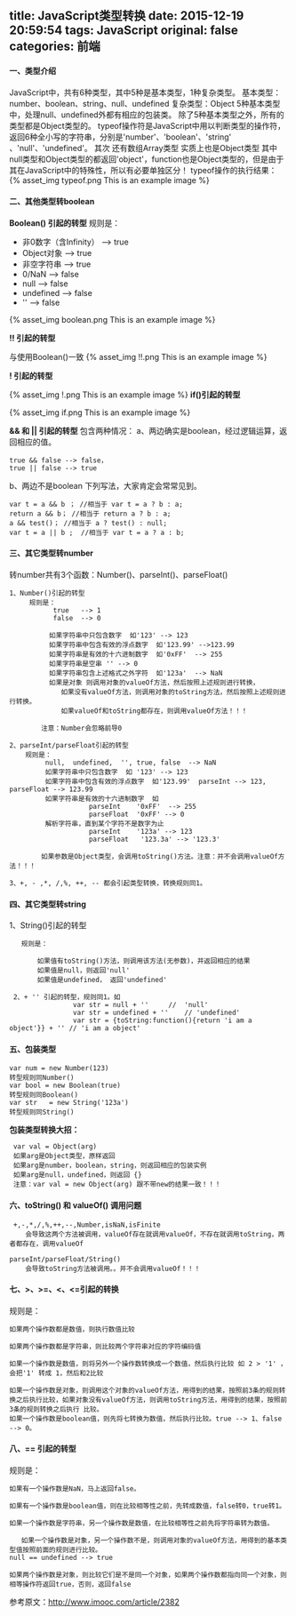 title: JavaScript类型转换
date: 2015-12-19 20:59:54
tags: JavaScript
original: false
categories: 前端
---
#### 一、类型介绍
 JavaScript中，共有6种类型，其中5种是基本类型，1种复杂类型。
   基本类型：number、boolean、string、null、undefined
   复杂类型：Object
   5种基本类型中，处理null、undefined外都有相应的包装类。
   除了5种基本类型之外，所有的类型都是Object类型的。
   typeof操作符是JavaScript中用以判断类型的操作符，返回6种全小写的字符串，分别是'number'、'boolean'、'string' 、'null'、'undefined'。
   其次 还有数组Array类型 实质上也是Object类型<!-- more -->
   其中null类型和Object类型的都返回'object'，function也是Object类型的，但是由于其在JavaScript中的特殊性，所以有必要单独区分！
   typeof操作的执行结果：
 {% asset_img typeof.png This is an example image %}
#### 二、其他类型转boolean
 **Boolean() 引起的转型**
   规则是：
 - 非0数字（含Infinity） --> true
 - Object对象            --> true
 - 非空字符串            --> true
 - 0/NaN                --> false
 - null                 --> false
 - undefined            --> false
 - ''                   --> false

   
 {% asset_img boolean.png This is an example image %}

**!! 引起的转型**

与使用Boolean()一致
 {% asset_img !!.png This is an example image %}

**! 引起的转型**

 {% asset_img !.png This is an example image %}
**if()引起的转型**

 {% asset_img if.png This is an example image %}

**&& 和 || 引起的转型**
包含两种情况：
 a、两边确实是boolean，经过逻辑运算，返回相应的值。
         
    true && false --> false，
    true || false --> true
 b、两边不是boolean
 下列写法，大家肯定会常常见到。
 
    var t = a && b ； //相当于 var t = a ? b : a;
    return a && b； //相当于 return a ? b : a;
    a && test()； //相当于 a ? test() : null;
    var t = a || b ;  //相当于 var t = a ? a : b;
#### 三、其它类型转number
转number共有3个函数：Number()、parseInt()、parseFloat()

    1、Number()引起的转型 
         规则是：
               true   --> 1
               false  --> 0

              如果字符串中只包含数字  如'123' --> 123
              如果字符串中包含有效的浮点数字  如'123.99' -->123.99
              如果字符串是有效的十六进制数字  如'0xFF'  --> 255
              如果字符串是空串 '' --> 0
              如果字符串包含上述格式之外字符  如'123a'  --> NaN
              如果是对象 则调用对象的valueOf方法，然后按照上述规则进行转换，
                 如果没有valueOf方法，则调用对象的toString方法，然后按照上述规则进行转换。
                 如果valueOf和toString都存在，则调用valueOf方法！！！

            注意：Number会忽略前导0

    2、parseInt/parseFloat引起的转型
        规则是：
             null,  undefined,  '', true, false  --> NaN
             如果字符串中只包含数字  如 '123' --> 123
             如果字符串中包含有效的浮点数字  如'123.99'  parseInt --> 123, parseFloat --> 123.99
             如果字符串是有效的十六进制数字  如
                        parseInt    '0xFF'  --> 255
                        parseFloat  '0xFF' --> 0
             解析字符串，直到某个字符不是数字为止 
                        parseInt    '123a' --> 123 
                        parseFloat   '123.3a' --> '123.3' 

            如果参数是Object类型，会调用toString()方法。注意：并不会调用valueOf方法！！！

    3、+, - ,*, /,%, ++, -- 都会引起类型转换，转换规则同1。
#### 四、其它类型转string
 1、String()引起的转型

       规则是：

           如果值有toString()方法，则调用该方法(无参数)，并返回相应的结果
           如果值是null，则返回'null'
           如果值是undefined， 返回'undefined'

     2、+ '' 引起的转型，规则同1。如
                    var str = null + ''     //  'null'
                    var str = undefined + ''    // 'undefined' 
                    var str = {toString:function(){return 'i am a object'}} + '' // 'i am a object'
#### 五、包装类型
    var num = new Number(123)
    转型规则同Number()
    var bool = new Boolean(true)
    转型规则同Boolean()
    var str   = new String('123a')
    转型规则同String()

   **包装类型转换大招：**
   
     var val = Object(arg)
     如果arg是Object类型，原样返回
     如果arg是number，boolean，string，则返回相应的包装实例
     如果arg是null，undefined，则返回 {}
     注意：var val = new Object(arg) 跟不带new的结果一致！！！
#### 六、toString() 和 valueOf() 调用问题

     +,-,*,/,%,++,--,Number,isNaN,isFinite
        会导致这两个方法被调用，valueOf存在就调用valueOf，不存在就调用toString，两者都存在，调用valueOf
        
    parseInt/parseFloat/String()
        会导致toString方法被调用。。并不会调用valueOf！！！
#### 七、>、>=、<、<=引起的转换
规则是：

    如果两个操作数都是数值，则执行数值比较

    如果两个操作数都是字符串，则比较两个字符串对应的字符编码值

    如果一个操作数是数值，则将另外一个操作数转换成一个数值，然后执行比较 如 2 > '1' ，会把'1' 转成 1，然后和2比较

    如果一个操作数是对象，则调用这个对象的valueOf方法，用得到的结果，按照前3条的规则转换之后执行比较，如果对象没有valueOf方法，则调用toString方法，用得到的结果，按照前3条的规则转换之后执行 比较。
    如果一个操作数是boolean值，则先将七转换为数值，然后执行比较。true --> 1、false --> 0。
#### 八、== 引起的转型

   规则是：

    如果有一个操作数是NaN，马上返回false。

    如果有一个操作数是boolean值，则在比较相等性之前，先转成数值，false转0，true转1。

    如果一个操作数是字符串，另一个操作数是数值，在比较相等性之前先将字符串转为数值。

       如果一个操作数是对象，另一个操作数不是，则调用对象的valueOf方法，用得到的基本类型值按照前面的规则进行比较。
    null == undefined --> true

    如果两个操作数是对象，则比较它们是不是同一个对象，如果两个操作数都指向同一个对象，则相等操作符返回true，否则，返回false

   参考原文：http://www.imooc.com/article/2382

    
